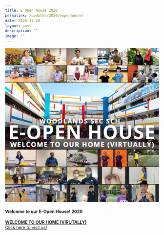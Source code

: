 ```yaml
---
title: E Open House 2020
permalink: /updates/2020/eopenhouse/
date: 2020-12-28
layout: post
description: ""
image: ""
---
```

![](/images/e-openhouse2-768x768.jpeg)


#### Welcome to our E-Open House! 2020

[**WELCOME TO OUR HOME (VIRUTALLY)**  
Click here to visit us!](/eopenhouse-2020/)